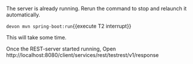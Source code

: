 



The server is already running. Rerun the command to stop and relaunch it automatically.
 

`devon mvn spring-boot:run`{{execute T2 interrupt}}

This will take some time.

Once the REST-server started running,
Open http://localhost:8080/client/services/rest/testrest/v1/response
